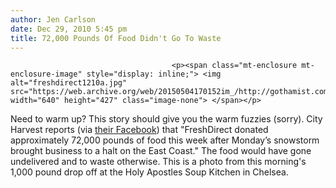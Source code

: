 ```yaml
---
author: Jen Carlson
date: Dec 29, 2010 5:45 pm
title: 72,000 Pounds Of Food Didn't Go To Waste
---
```


	
										<p><span class="mt-enclosure mt-enclosure-image" style="display: inline;"> <img alt="freshdirect1210a.jpg" src="https://web.archive.org/web/20150504170152im_/http://gothamist.com/attachments/arts_jen/freshdirect1210a.jpg" width="640" height="427" class="image-none"> </span></p>

<p>Need to warm up? This story should give you the warm fuzzies (sorry). City Harvest reports (via <a href="https://web.archive.org/web/20150504170152/http://www.facebook.com/CityHarvestNYC#!/album.php?aid=319785&amp;id=29095531180">their Facebook</a>) that &quot;FreshDirect donated approximately 72,000 pounds of food this week after Monday&#x2019;s snowstorm brought business to a halt on the East Coast.&quot; The food would have gone undelivered and to waste otherwise. This is a photo from this morning&apos;s 1,000 pound drop off at the Holy Apostles Soup Kitchen in Chelsea.</p>					
										
									
				